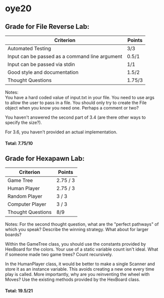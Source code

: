 # oye20

## Grade for File Reverse Lab:

Criterion | Points
--- | ---
Automated Testing | 3/3
Input can be passed as a command line argument | 0.5/1
Input can be passed via stdin | 1/1
Good style and documentation | 1.5/2
Thought Questions | 1.75/3

Notes:  
You have a hard coded value of input.txt in your file.  You need to use args to allow the user to pass in a file.  You should only try to create the File object when you know you need one.  Perhaps a comment or two?

You haven't answered the second part of 3.4 (are there other ways to specify the size?).  

For 3.6, you haven't provided an actual implementation.  


#### Total:  7.75/10

## Grade for Hexapawn Lab:

Criterion | Points
--- | ---
Game Tree | 2.75 / 3
Human Player | 2.75 / 3
Random Player | 3 / 3
Computer Player | 3 / 3
Thought Questions | 8/9

Notes:  For the second thought question, what are the "perfect pathways" of which you speak? Describe the winning strategy.  What about for larger boards? 

Within the GameTree class, you should use the constants provided by HexBoard for the colors.  Your use of a static variable count isn't ideal.  What if someone made two game trees?  Count recursively.  

In the HumanPlayer class, it would be better to make a single Scanner and store it as an instance variable.  This avoids creating a new one every time play is called. More importantly, why are you reinventing the wheel with Moves?  Use the existing methods provided by the HexBoard class.  

#### Total:  19.5/21
